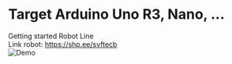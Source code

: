 # Target Arduino Uno R3, Nano, ...
Getting started Robot Line <br>
Link robot: https://shp.ee/svftecb <br>
![Demo](doc/img1.jpg)

